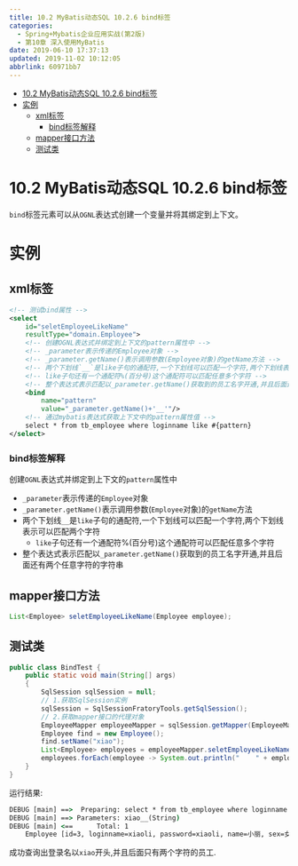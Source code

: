 ```yaml
---
title: 10.2 MyBatis动态SQL 10.2.6 bind标签
categories: 
  - Spring+Mybatis企业应用实战(第2版)
  - 第10章 深入使用MyBatis
date: 2019-06-10 17:37:13
updated: 2019-11-02 10:12:05
abbrlink: 60971bb7
---
```

<div id='my_toc'>

- [10.2 MyBatis动态SQL 10.2.6 bind标签](/JavaReadingNotes/60971bb7/#10-2-MyBatis动态SQL-10-2-6-bind标签)
- [实例](/JavaReadingNotes/60971bb7/#实例)
    - [xml标签](/JavaReadingNotes/60971bb7/#xml标签)
        - [bind标签解释](/JavaReadingNotes/60971bb7/#bind标签解释)
    - [mapper接口方法](/JavaReadingNotes/60971bb7/#mapper接口方法)
    - [测试类](/JavaReadingNotes/60971bb7/#测试类)

</div>
<!--more-->
<script>if (navigator.platform.toLowerCase() == 'win32'){document.getElementById('my_toc').style.display = 'none';}</script>

<!--end-->
# 10.2 MyBatis动态SQL 10.2.6 bind标签 #
`bind`标签元素可以从`OGNL`表达式创建一个变量并将其绑定到上下文。
# 实例 #
## xml标签 ##
```xml
<!-- 测试bind属性 -->
<select
    id="seletEmployeeLikeName"
    resultType="domain.Employee">
    <!-- 创建OGNL表达式并绑定到上下文的pattern属性中 -->
    <!-- _parameter表示传递的Employee对象 -->
    <!-- _parameter.getName()表示调用参数(Employee对象)的getName方法 -->
    <!-- 两个下划线`__`是like子句的通配符,一个下划线可以匹配一个字符,两个下划线表示可以匹配两个字符 -->
    <!-- like子句还有一个通配符%(百分号)这个通配符可以匹配任意多个字符 -->
    <!-- 整个表达式表示匹配以_parameter.getName()获取到的员工名字开通,并且后面还有两个任意字符的字符串 -->
    <bind
        name="pattern"
        value="_parameter.getName()+'__'"/>
    <!-- 通过mybatis表达式获取上下文中的pattern属性值 -->
    select * from tb_employee where loginname like #{pattern}
</select>
```
### bind标签解释 ###
创建`OGNL`表达式并绑定到上下文的`pattern`属性中
- `_parameter`表示传递的`Employee`对象
- `_parameter.getName()`表示调用参数(`Employee`对象)的`getName`方法
- 两个下划线`__`是`like`子句的通配符,一个下划线可以匹配一个字符,两个下划线表示可以匹配两个字符
    - `like`子句还有一个通配符%(百分号)这个通配符可以匹配任意多个字符
- 整个表达式表示匹配以`_parameter.getName()`获取到的员工名字开通,并且后面还有两个任意字符的字符串

## mapper接口方法 ##
```java
List<Employee> seletEmployeeLikeName(Employee employee);
```
## 测试类 ##
```java
public class BindTest {
    public static void main(String[] args)
    {
        SqlSession sqlSession = null;
        // 1.获取SqlSession实例
        sqlSession = SqlSessionFratoryTools.getSqlSession();
        // 2.获取mapper接口的代理对象
        EmployeeMapper employeeMapper = sqlSession.getMapper(EmployeeMapper.class);
        Employee find = new Employee();
        find.setName("xiao");
        List<Employee> employees = employeeMapper.seletEmployeeLikeName(find);
        employees.forEach(employee -> System.out.println("    " + employee));
    }
}
```
运行结果:
```cmd
DEBUG [main] ==>  Preparing: select * from tb_employee where loginname like ? 
DEBUG [main] ==> Parameters: xiao__(String)
DEBUG [main] <==      Total: 1
    Employee [id=3, loginname=xiaoli, password=xiaoli, name=小丽, sex=女, age=23, phone=123456789123, sal=7800.0, state=active]

```
成功查询出登录名以`xiao`开头,并且后面只有两个字符的员工.



